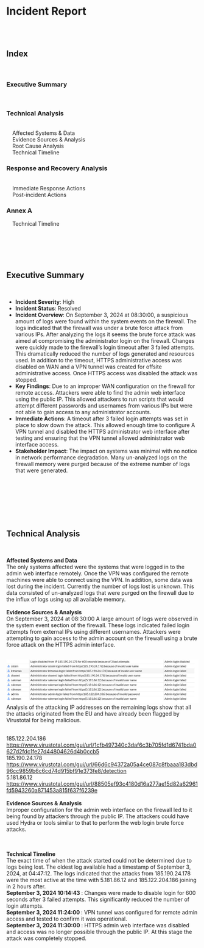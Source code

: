 <html>

<h1>Incident Report</h1>
<br />
<br />
 

<h2>Index</h2>
<br />

<h3>Executive Summary </h3>
<br />
<h3>Technical Analysis</h3>
<br />
	&nbsp; &nbsp; Affected Systems & Data
<br />
	&nbsp; &nbsp; Evidence Sources & Analysis 
<br />
	&nbsp; &nbsp; Root Cause Analysis	
<br />
	&nbsp; &nbsp; Technical Timeline	
<br />
<h3>Response and Recovery Analysis</h3>
<br />
	&nbsp; &nbsp; Immediate Response Actions
<br />
	&nbsp; &nbsp; Post-incident Actions
<br />

<h3>Annex A</h3>
	&nbsp; &nbsp; Technical Timeline

<br />
<br />
<br />
<br />
<br />
<br />

<h2>Executive Summary</h2>
<br />
<ul>
  <li><b>Incident Severity</b>: High</li>
  <li><b>Incident Status</b>: Resolved</li>
  <li><b>Incident Overview</b>: On September 3, 2024 at 08:30:00, a suspicious amount of logs were found within the system events on the firewall. The logs indicated that the firewall was under a brute force attack from various IPs. After analyzing the logs it seems the brute force attack was aimed at compromising the administrator login on the firewall. Changes were quickly made to the firewall’s login timeout after 3 failed  attempts. This dramatically reduced the number of logs generated and resources used. In addition to the timeout, HTTPS administrative access was disabled on WAN and a VPN tunnel was created for offsite      administrative access. Once HTTPS access was disabled the attack was stopped. </li>
  <li><b>Key Findings</b>: Due to an improper WAN configuration on the firewall for remote access. Attackers were able to find the admin web interface using the public IP. This allowed attackers to run scripts that would attempt different passwords and usernames from various IPs but were not able to gain access to any administrator accounts.</li>
  <li><b>Immediate Actions</b>: A timeout after 3 failed login attempts was set in place to slow down the attack. This allowed enough time to configure A VPN tunnel and disabled the HTTPS administrator web interface after testing and ensuring that the VPN tunnel allowed administrator web interface access. </li>
  <li><b>Stakeholder Impact</b>: The impact on systems was minimal with no notice in network performance degradation. Many un-analyzed logs on the firewall memory were purged because of the extreme number of logs that were generated. </li>
</ul>  
<br />
<br />
<br />
<br />
<br />
<br />

<h2>Technical Analysis</h2>
<br />

<b>Affected Systems and Data </b>
<br />
The only systems affected were the systems that were logged in to the admin web interface remotely. Once the VPN was configured the remote machines were able to connect using the VPN. In addition, some data was lost during the incident. Currently the number of logs lost is unknown. This data consisted of un-analyzed logs that were purged on the firewall due to the influx of logs using up all available memory. 
<br />
<br />
<b>Evidence Sources & Analysis </b>
<br />
On September 3, 2024 at 08:30:00 A large amount of logs were observed in the system event section of the firewall. These logs indicated failed login attempts from external IPs using different usernames. Attackers were attempting to gain access to the admin account on the firewall using a brute force attack on the HTTPS admin interface. 

<br />

<img src="https://github.com/Andyvillanueva9/Projectimages/blob/main/Untitled.jpg?raw=true](https://github.com/Andyvillanueva9/Projectimages/blob/e2e2991c2109b147dedfb8e78696c64f2d7e6fbf/Screenshot%201.jpg">

<br />
Analysis of the attacking IP addresses on the remaining logs show that all the attacks originated from the EU and have already been flagged by Virustotal for being malicious.
<br />
<br />

185.122.204.186 
<br />
https://www.virustotal.com/gui/url/1cfb497340c3daf6c3b705fd1d6741bda0627d2fdc1fe27d44804626d4b0ccb5
<br />
185.190.24.178
<br />
https://www.virustotal.com/gui/url/66d6c94372a05a4ce087c8fbaaa183dbd96cc9859b6c6cd74d915bf91e373fe8/detection
<br />
5.181.86.12
<br />
https://www.virustotal.com/gui/url/88505ef93c4180d16a277ae15d82a62961fd5943260a871453a815f637f6239e
<br />
<br />
<b>Evidence Sources & Analysis </b>
<br />
Improper configuration for the admin web interface on the firewall led to it being found by attackers through the public IP. The attackers could have used Hydra or tools similar to that to perform the web login brute force attacks. 

<br />
<br />
<b>Technical Timeline </b>
<br />
The exact time of when the attack started could not be determined due to logs being lost. The oldest log available had a timestamp of September 3, 2024, at 04:47:12. The logs indicated that the attacks from 185.190.24.178 were the most active at the time with 5.181.86.12 and 185.122.204.186 joining in 2 hours after. 
<br />
<b>September 3, 2024 10:14:43 </b>: Changes were made to disable login for 600 seconds after 3 failed attempts. This significantly reduced the number of login attempts. 
<br />
<b>September 3, 2024 11:24:00 </b>: VPN tunnel was configured for remote admin access and tested to confirm it was operational. 
<br />
<b>September 3, 2024 11:30:00 </b>: HTTPS admin web interface was disabled and access was no longer possible through the public IP.  At this stage the attack was completely stopped. 
<br />









</html>

<!--
 ```diff
- text in red
+ text in green
! text in orange
# text in gray
@@ text in purple (and bold)@@
```
--!>
